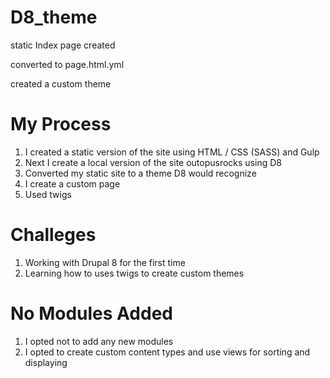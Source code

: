 # D8_theme

static Index page created

converted to page.html.yml

created a custom theme

# My Process

1. I created a static version of the site using HTML / CSS (SASS) and Gulp
2. Next I create a local version of the site outopusrocks using D8
3. Converted my static site to a theme D8 would recognize
4. I create a custom page
5. Used twigs 

# Challeges

1. Working with Drupal 8 for the first time
2. Learning how to uses twigs to create custom themes

# No Modules Added

1. I opted not to add any new modules
2. I opted to create custom content types and use views for sorting and displaying






